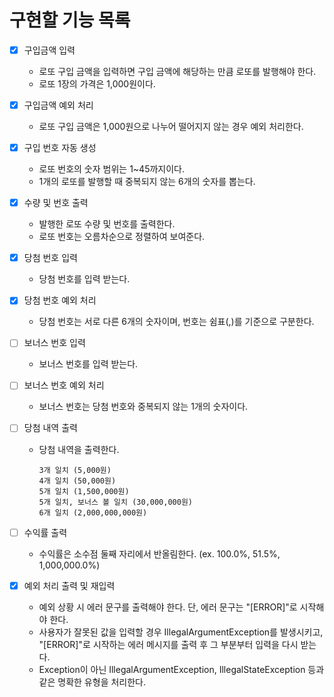 # 구현할 기능 목록

- [x] 구입금액 입력
    - 로또 구입 금액을 입력하면 구입 금액에 해당하는 만큼 로또를 발행해야 한다.
    - 로또 1장의 가격은 1,000원이다.


- [x] 구입금액 예외 처리
    - 로또 구입 금액은 1,000원으로 나누어 떨어지지 않는 경우 예외 처리한다.


- [x] 구입 번호 자동 생성
    - 로또 번호의 숫자 범위는 1~45까지이다.
    - 1개의 로또를 발행할 때 중복되지 않는 6개의 숫자를 뽑는다.


- [x] 수량 및 번호 출력
    - 발행한 로또 수량 및 번호를 출력한다.
    - 로또 번호는 오름차순으로 정렬하여 보여준다.


- [x] 당첨 번호 입력
    - 당첨 번호를 입력 받는다.


- [x] 당첨 번호 예외 처리
    - 당첨 번호는 서로 다른 6개의 숫자이며, 번호는 쉼표(,)를 기준으로 구분한다.


- [ ] 보너스 번호 입력
    - 보너스 번호를 입력 받는다.


- [ ] 보너스 번호 예외 처리
    - 보너스 번호는 당첨 번호와 중복되지 않는 1개의 숫자이다.


- [ ] 당첨 내역 출력
    - 당첨 내역을 출력한다.
        ```
        3개 일치 (5,000원)
        4개 일치 (50,000원)
        5개 일치 (1,500,000원)
        5개 일치, 보너스 볼 일치 (30,000,000원)
        6개 일치 (2,000,000,000원)
        ```


- [ ] 수익률 출력
    - 수익률은 소수점 둘째 자리에서 반올림한다. (ex. 100.0%, 51.5%, 1,000,000.0%)


- [x] 예외 처리 출력 및 재입력
    - 예외 상황 시 에러 문구를 출력해야 한다. 단, 에러 문구는 "[ERROR]"로 시작해야 한다.
    - 사용자가 잘못된 값을 입력할 경우 IllegalArgumentException를 발생시키고, "[ERROR]"로 시작하는 에러 메시지를 출력 후 그 부분부터 입력을 다시 받는다.
    - Exception이 아닌 IllegalArgumentException, IllegalStateException 등과 같은 명확한 유형을 처리한다.